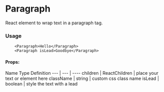 # Paragraph
React element to wrap text in a paragraph tag.


### Usage

        <Paragraph>Hello</Paragraph>
        <Paragraph isLead>Goodbye</Paragraph>


#### Props:

Name    Type  Definition
--- | --- | ----
children | ReactChildren | place your text or element here
className | string | custom css class name
isLead | boolean | style the text with a lead
